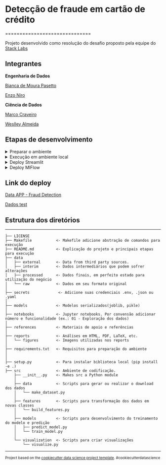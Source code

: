 # Detecção de fraude em cartão de crédito
==============================


Projeto desenvolvido como resolução do desafio proposto pela equipe do [Stack Labs](https://stacktecnologias.com.br/cursos/)

## Integrantes

**Engenharia de Dados**

[Bianca de Moura Pasetto](https://www.linkedin.com/in/biancamk)

[Enzo  Niro](https://www.linkedin.com/in/enzo-niro-59a11537)

**Ciência de Dados**

[Marco Craveiro](https://www.linkedin.com/in/marco-craveiro-ab577310)

[Weslley Almeida](https://www.linkedin.com/in/weslleyalmeid)

## Etapas de desenvolvimento
<details>
<summary>Preparar o ambiente</summary>

```sh
git clone https://github.com/weslleyalmeid/squad_keras.git
cd squad_keras

# criar ambiente virtual python==3.9
python -m venv .venv_keras

# ativar ambiente virtual
# unix
source .venv_keras/bin/activate
# windows
.venv_keras/Scripts/activate

# instalar requisitos
pip install -r requirements.txt
```
Pronto, o ambiente está pronto para iniciar o desenvolvimento.
</details>


<details>
<summary>Execução em ambiente local</summary>

O Dataset utilizado para treinamento é o [Credit Card Fraud Detection](https://www.kaggle.com/datasets/mlg-ulb/creditcardfraud)

Nota: As credenciais e caminhos do GCP devem ser personalizados pelo usuário

**Credenciais**
```bash
# na raiz do projeto crie a pasta secrets e adicione suas chaves ou utilize o export
mkdir secrets
```

**Execução do pipeline**
```sh
# construindo as imagens do mlflow e streamlit
docker-compose build mlflow
docker-compose build streamlit

# executando ambos os containers
docker-compose up mlflow
docker-compose up streamlit

# quando executar a primeira vez, lembre-se de first_run em train_moedl para True para retirar amostra
# executando o treinamento do modelo
python src/models/train_model.py

# talvez seja nessário habilitar escrita no volume compartilhado
sudo chmod 777 -R ./mlruns
```
Pronto, o ambiente está pronto para iniciar o desenvolvimento.
</details>




<details>
<summary>Deploy Streamlit</summary>

Para deploy do app streamlit foi utilizado o [Streamlit Cloud](https://streamlit.io/cloud)

Nota: As credenciais da GCP devem ser adicionandos no secrets do app no settings

```md
- Faça o upload do app no github
- Em Streamlit Cloud clique em New app
- Víncule o repositório e a branch
- Clique em configuração avançadas, selecione python 3.9
- Adicione as credencias em formato toml
      ```toml
      [name_key]
      key = value
      ```
- Clique em Deploy e aguarde, em alguns minutos o app estará disponível.
```
</details>


<details>
<summary>Deploy MlFlow</summary>

Para deploy do MLFlow foi utilizado o [Heroku](https://www.heroku.com/), por isso, garanta que você esteja cadastrado

```sh
heroku login

heroku container:login

# heroku create name_app
heroku create keras-fraud-detection

# construindo e checando se tudo certo com a imagem e container local
# observe que o Dockerfile.web é o streamlit.Dockerfile porém com alguns ajustes específicos para o Heroku
docker image build -t my_mlflow:1.0 -f Dockerfile.web .
docker container run -d --name my_mlflow my_mlflow:1.0

# --recursive para encontrar o Dockerfile.web
heroku container:push web --recursive --app keras-fraud-detection

heroku container:release web --app keras-fraud-detection

heroku open --app keras-fraud-detection
```

A maior parte dos problemas foram por conta da falta de conexão entre o \$PORT dinâmico do Heroku, assim, foi necessário especificar o $PORT no CMD do dockerfile e também no UI do [Procfile](https://github.com/weslleyalmeid/squad_keras/blob/main/Procfile)

```docker
CMD mlflow server --backend-store-uri ${BACKEND_URI} --serve-artifacts --artifacts-destination ${ARTIFACTS_DESTINATION} --host 0.0.0.0 -p ${PORT}
```

```Procfile
web: mlflow ui -p $PORT --host 0.0.0.0
```

Vale ressaltar que o Heroku requer nomes padrões para os dockerfiles, por padrão requer um Dockerfile.web ou Dockerfile.worker ou o próprio Dockerfile.
</details>

## Link do deploy

[Data APP - Fraud Detection](https://weslleyalmeid-squad-keras-app-560pwk.streamlitapp.com/)

[Dados test](https://github.com/weslleyalmeid/squad_keras/tree/main/data_test)

## Estrutura dos diretórios
------------

    ├── LICENSE
    ├── Makefile           <- Makefile adicione abstração de comandos para execução
    ├── README.md          <- Explicação do projeto e principais etapas para execução
    ├── data
    │   ├── external       <- Data from third party sources.
    │   ├── interim        <- Dados intermediários que podem sofrer alterações
    │   ├── processed      <- Dados finais, em perfeito estado para utilização do negócio
    │   └── raw            <- Dados em seu formato original
    │
    ├── secrets             <- Adicione suas credenciais .env, .json ou .yaml
    │
    ├── models             <- Modelos serializados(joblib, pikle)
    │
    ├── notebooks          <- Jupyter notebooks. Por convensão adicionar número e funcionalidade (ex.: 01 - Exploração dos dados)
    │
    ├── references         <- Materiais de apoio e referências
    │
    ├── reports            <- Análises em HTML, PDF, LaTeX, etc.
    │   └── figures        <- Imagens utilizadas nos reports
    │
    ├── requirements.txt   <- Requisitos para preparação do ambiente
    │                        
    │
    ├── setup.py           <- Para instalar biblioteca local (pip install -e .)
    ├── src                <- Ambiente de codificação.
        ├── __init__.py    <- Makes src a Python module
        │
        ├── data           <- Scripts para gerar ou realizar o download dos dados
        │   └── make_dataset.py
        │
        ├── features       <- Scripts para transformação dos dados em novas classes
        │   └── build_features.py
        │
        ├── models         <- Scripts para desenvolvimento do treinamento do modelo e predição
        │   ├── predict_model.py
        │   └── train_model.py
        │
        └── visualization  <- Scripts para criar visualizações
            └── visualize.py

--------

<p><small>Project based on the <a target="_blank" href="https://drivendata.github.io/cookiecutter-data-science/">cookiecutter data science project template</a>. #cookiecutterdatascience</small></p>